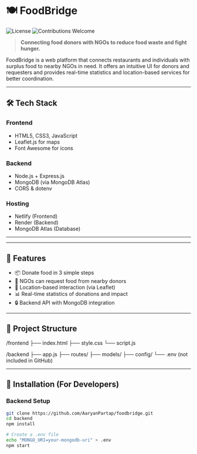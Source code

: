 # 🍽️ FoodBridge

![License](https://img.shields.io/badge/license-MIT-blue.svg)
![Contributions Welcome](https://img.shields.io/badge/contributions-welcome-brightgreen.svg)

> **Connecting food donors with NGOs to reduce food waste and fight hunger.**

FoodBridge is a web platform that connects restaurants and individuals with surplus food to nearby NGOs in need. It offers an intuitive UI for donors and requesters and provides real-time statistics and location-based services for better coordination.

---



## 🛠️ Tech Stack

### Frontend
- HTML5, CSS3, JavaScript
- Leaflet.js for maps
- Font Awesome for icons

### Backend
- Node.js + Express.js
- MongoDB (via MongoDB Atlas)
- CORS & dotenv

### Hosting
- Netlify (Frontend)
- Render (Backend)
- MongoDB Atlas (Database)

---


---

## 🚀 Features

- 📦 Donate food in 3 simple steps
- 🏥 NGOs can request food from nearby donors
- 📍 Location-based interaction (via Leaflet)
- 📊 Real-time statistics of donations and impact
- 🔒 Backend API with MongoDB integration

---

## 📁 Project Structure

/frontend
├── index.html
├── style.css
└── script.js

/backend
├── app.js
├── routes/
├── models/
├── config/
└── .env (not included in GitHub)





---

## 🔧 Installation (For Developers)

### Backend Setup
```bash
git clone https://github.com/AaryanPartap/foodbridge.git
cd backend
npm install

# Create a .env file
echo "MONGO_URI=your-mongodb-uri" > .env
npm start

